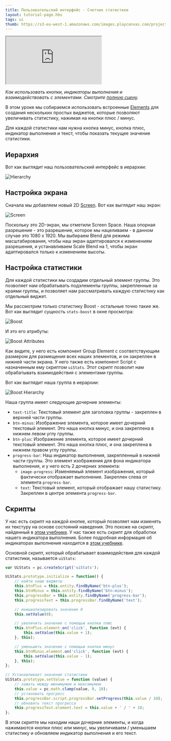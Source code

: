 ```yaml
---
title: Пользовательский интерфейс - Счетчик статистики
layout: tutorial-page.hbs
tags: ui
thumb: https://s3-eu-west-1.amazonaws.com/images.playcanvas.com/projects/12/501978/12B6CE-image-75.jpg
---
```


<iframe loading="lazy" src="https://playcanv.as/p/XVLr9TWc/" title="User Interface - Stats Counter"></iframe>

*Как использовать кнопки, индикаторы выполнения и взаимодействовать с элементами. Смотрите [полную сцену][1].*

В этом уроке мы собираемся использовать встроенные [Elements][2] для создания нескольких простых виджетов, которые позволяют увеличивать статистику, нажимая на кнопки плюс / минус.

Для каждой статистики нам нужна кнопка минус, кнопка плюс, индикатор выполнения и текст, чтобы показать текущее значение статистики.

## Иерархия

Вот как выглядит наш пользовательский интерфейс в иерархии:

![Hierarchy][4]

## Настройка экрана

Сначала мы добавляем новый 2D [Screen][3]. Вот как выглядит наш экран:

![Screen][5]

Поскольку это 2D-экран, мы отметили Screen Space. Наша опорная разрешение - это разрешение, которое мы нацеливаем - в данном случае это 1080 x 1920. Мы выбираем Blend для режима масштабирования, чтобы наш экран адаптировался к изменениям разрешения, и устанавливаем Scale Blend на 1, чтобы экран адаптировался только к изменениям высоты.

## Настройка статистики

Для каждой статистики мы создадим отдельный элемент группы. Это позволяет нам обрабатывать подэлементы группы, закрепленные за краями группы, и позволяет нам рассматривать каждую статистику как отдельный виджет.

Мы рассмотрим только статистику Boost - остальные точно такие же. Вот как выглядит сущность `stats-boost` в окне просмотра:

![Boost][6]

И это его атрибуты:

![Boost Attributes][7]

Как видите, у него есть компонент Group Element с соответствующим размером для размещения всех наших элементов, и он закреплен в нижней части экрана. У него также есть компонент Script с назначенным ему скриптом `uiStats`. Этот скрипт позволит нам обрабатывать взаимодействия с элементами группы.

Вот как выглядит наша группа в иерархии:

![Boost Hierarchy][8]

Наша группа имеет следующие дочерние элементы:

* `text-title`: Текстовый элемент для заголовка группы - закреплен в верхней части группы.
* `btn-minus`: Изображение элемента, которое имеет дочерний текстовый элемент. Это наша кнопка минус, и она закреплена в нижнем левом углу группы.
* `btn-plus`: Изображение элемента, которое имеет дочерний текстовый элемент. Это наша кнопка плюс, и она закреплена в нижнем правом углу группы.
* `progress-bar`: Наш индикатор выполнения, закрепленный в нижней части группы. Это элемент изображения для фона индикатора выполнения, и у него есть 2 дочерних элемента:
    * `image-progress`: Изменяемый элемент изображения, который фактически отображает выполнение. Закреплен слева от элемента `progress-bar`.
    * `text`: Текстовый элемент, который отображает нашу статистику. Закреплен в центре элемента `progress-bar`.

## Скрипты

У нас есть скрипт на каждой кнопке, который позволяет нам изменять их текстуру на основе состояний наведения. Это похоже на скрипт, найденный в [этом учебнике][9]. У нас также есть скрипт для обработки нашего индикатора выполнения. Более подробная информация об индикаторах выполнения находится в [этом учебнике][10].

Основной скрипт, который обрабатывает взаимодействия для каждой статистики, называется `uiStats`:

```javascript
var UiStats = pc.createScript('uiStats');

UiStats.prototype.initialize = function() {
    // найти наши виджеты
    this.btnPlus = this.entity.findByName('btn-plus');
    this.btnMinus = this.entity.findByName('btn-minus');
    this.progressBar = this.entity.findByName('progress-bar');
    this.progressText = this.progressBar.findByName('text');

    // инициализировать значение 0
    this.setValue(0);

    // увеличить значение с помощью кнопки плюс
    this.btnPlus.element.on('click', function (evt) {
        this.setValue(this.value + 1);
    }, this);

    // уменьшить значение с помощью кнопки минус
    this.btnMinus.element.on('click', function (evt) {
        this.setValue(this.value - 1);
    }, this);
};

// Устанавливает значение статистики
UiStats.prototype.setValue = function (value) {
    // зажать между минимумом и максимумом
    this.value = pc.math.clamp(value, 0, 10);
    // установить прогресс
    this.progressBar.script.progressBar.setProgress(this.value / 10);
    // обновить текст прогресса
    this.progressText.element.text = this.value + ' / ' + 10;
};
```

В этом скрипте мы находим наши дочерние элементы, и когда нажимаются кнопки плюс или минус, мы увеличиваем / уменьшаем статистику и обновляем индикатор выполнения и его текст.

[1]: https://playcanvas.com/editor/scene/547905
[2]: /user-manual/user-interface/elements/
[3]: /user-manual/user-interface/screens/
[4]: /images/tutorials/ui/stats/hierarchy.png
[5]: /images/tutorials/ui/stats/screen.png
[6]: /images/tutorials/ui/stats/boost-editor.png
[7]: /images/tutorials/ui/stats/boost-attributes.png
[8]: /images/tutorials/ui/stats/boost-hierarchy.png
[9]: /tutorials/ui-elements-buttons/
[10]: /tutorials/ui-elements-progress/
